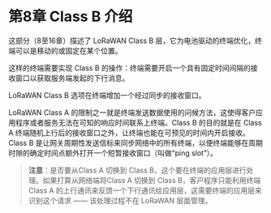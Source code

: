 # 第8章 Class B 介绍

这部分（8至16章）描述了 LoRaWAN Class B 层，它为电池驱动的终端优化，终端可以是移动的或固定在某个位置。

这样的终端需要实现 Class B 的操作：终端需要开启一个具有固定时间间隔的接收窗口以获取服务端发起的下行消息。

LoRaWAN Class B 选项在终端增加一个经过同步的接收窗口。

LoRaWAN Class A 的限制之一就是终端发送数据使用的问候方法，这使得客户应用程序或者服务无法在可知的响应时间联系上终端。Class B 的目的就是在 Class A 终端随机上行后的接收窗口之外，让终端也能在可预见的时间内开启接收。Class B 是让网关周期性发送信标来同步网络中的所有终端，以便终端能够在周期时隙的确定时间点额外打开一个短暂接收窗口（叫做“ping slot”）。

> **注意**：是否要从Class A 切换到 Class B，这个要在终端的应用层进行处理。如果打算从网络端将Class A 切换到 Class B，客户程序只能利用终端 Class A 的上行通讯来反馈一个下行通讯给应用层，这需要终端的应用层来识别这个请求 —— 该处理过程不在 LoRaWAN 层面管理。

